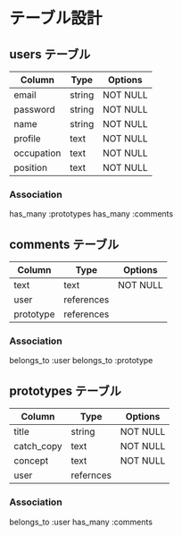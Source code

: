 # テーブル設計

## users テーブル

| Column   | Type   | Options     |
| -------- | ------ | ----------- |
| email    | string | NOT  NULL   |
| password | string | NOT  NULL   |
| name     | string | NOT  NULL   |
| profile  | text   | NOT  NULL   |
|occupation| text   | NOT  NULL   |
| position | text   | NOT  NULL   |

### Association

has_many :prototypes
has_many :comments

## comments テーブル

| Column  | Type       | Options  |
| ------- | ---------- | -------- |
| text    | text       | NOT NULL |
| user    | references |          |
|prototype| references |          |

### Association

belongs_to :user
belongs_to :prototype

## prototypes テーブル

| Column   | Type               | Options  |
| -------- | ------------------ | -------- |
| title    | string             | NOT NULL |
|catch_copy| text               | NOT NULL |
| concept  | text               | NOT NULL |
| user     | refernces          |          |

### Association

belongs_to :user
has_many   :comments